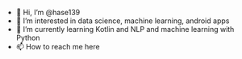 - 👋 Hi, I’m @hase139
- 👀 I’m interested in data science, machine learning, android apps
- 🌱 I’m currently learning Kotlin and NLP and machine learning with Python
- 📫 How to reach me here

<!---
hase139/hase139 is a ✨ special ✨ repository because its `README.md` (this file) appears on your GitHub profile.
You can click the Preview link to take a look at your changes.
--->
